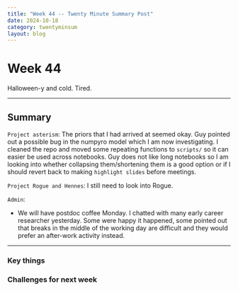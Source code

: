 ```yaml
---
title: "Week 44 -- Twenty Minute Summary Post"
date: 2024-10-18
category: twentyminsum
layout: blog
---
```

# Week 44
Halloween-y and cold. Tired.

---
## Summary
`Project asterism`: The priors that I had arrived at seemed okay. Guy pointed out a possible bug in the numpyro model which I am now investigating.
I cleaned the repo and moved some repeating functions to `scripts/` so it can easier be used across notebooks.
Guy does not like long notebooks so I am looking into whether collapsing them/shortening them is a good option or if I should revert back to making `highlight slides` before meetings.

`Project Rogue and Hennes`: I still need to look into Rogue.

`Admin`:
- We will have postdoc coffee Monday. I chatted with many early career researcher yesterday. Some were happy it happened, some pointed out that breaks in the middle of the working day are difficult and they would prefer an after-work activity instead.

---

### Key things


### Challenges for next week
